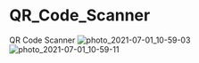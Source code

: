 # QR_Code_Scanner
QR Code Scanner
![photo_2021-07-01_10-59-03](https://user-images.githubusercontent.com/85016029/124073533-7d0fd200-da5b-11eb-9067-23dd6e5bec32.jpg)
![photo_2021-07-01_10-59-11](https://user-images.githubusercontent.com/85016029/124073547-826d1c80-da5b-11eb-8c64-62005226b37c.jpg)

